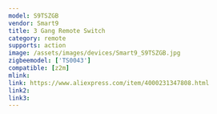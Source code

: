 ```yaml
---
model: S9TSZGB
vendor: Smart9
title: 3 Gang Remote Switch
category: remote
supports: action
image: /assets/images/devices/Smart9_S9TSZGB.jpg
zigbeemodel: ['TS0043']
compatible: [z2m]
mlink: 
link: https://www.aliexpress.com/item/4000231347808.html
link2: 
link3: 
---
```

